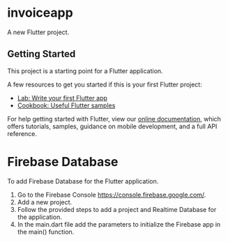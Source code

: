 # invoiceapp

A new Flutter project.

## Getting Started

This project is a starting point for a Flutter application.

A few resources to get you started if this is your first Flutter project:

- [Lab: Write your first Flutter app](https://flutter.dev/docs/get-started/codelab)
- [Cookbook: Useful Flutter samples](https://flutter.dev/docs/cookbook)

For help getting started with Flutter, view our
[online documentation](https://flutter.dev/docs), which offers tutorials,
samples, guidance on mobile development, and a full API reference.

# Firebase Database

To add Firebase Database for the Flutter application.

1) Go to the Firebase Console https://console.firebase.google.com/.
2) Add a new project.
3) Follow the provided steps to add a project and Realtime Database for the application.
4) In the main.dart file add the parameters to initialize the Firebase app in the main() function.
